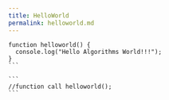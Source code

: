 ```yaml
---
title: HelloWorld
permalink: helloworld.md
---
```


````
function helloworld() {
  console.log("Hello Algorithms World!!!");
}
```

```
//function call helloworld();
```
